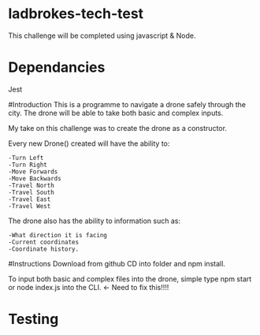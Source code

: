 # ladbrokes-tech-test

This challenge will be completed using javascript & Node.

# Dependancies

Jest

#Introduction
This is a programme to navigate a drone safely through the city.
The drone will be able to take both basic and complex inputs.

My take on this challenge was to create the drone as a constructor.

Every new Drone() created will have the ability to:

    -Turn Left
    -Turn Right
    -Move Forwards
    -Move Backwards
    -Travel North
    -Travel South
    -Travel East
    -Travel West

The drone also has the ability to information such as:

    -What direction it is facing
    -Current coordinates
    -Coordinate history.

#Instructions
Download from github
CD into folder and npm install.

To input both basic and complex files into the drone, simple type npm start or node index.js into the CLI. <- Need to fix this!!!!

# Testing
